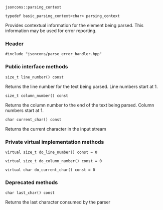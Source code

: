     jsoncons::parsing_context

    typedef basic_parsing_context<char> parsing_context

Provides contextual information for the element being parsed. This information may be used for error reporting.

### Header

    #include "jsoncons/parse_error_handler.hpp"

### Public interface methods

    size_t line_number() const
Returns the line number for the text being parsed.
Line numbers start at 1.

    size_t column_number() const 
Returns the column number to the end of the text being parsed.
Column numbers start at 1.

    char current_char() const
Returns the current character in the input stream
    
### Private virtual implementation methods
    
    virtual size_t do_line_number() const = 0

    virtual size_t do_column_number() const = 0

    virtual char do_current_char() const = 0
    
### Deprecated methods

    char last_char() const 
Returns the last character consumed by the parser


